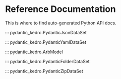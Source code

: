 # Reference Documentation

This is where to find auto-generated Python API docs.

<!-- For simple models -->

::: pydantic_kedro.PydanticJsonDataSet

::: pydantic_kedro.PydanticYamlDataSet

<!-- For arbitrary models -->

::: pydantic_kedro.ArbModel

::: pydantic_kedro.PydanticFolderDataSet

::: pydantic_kedro.PydanticZipDataSet
